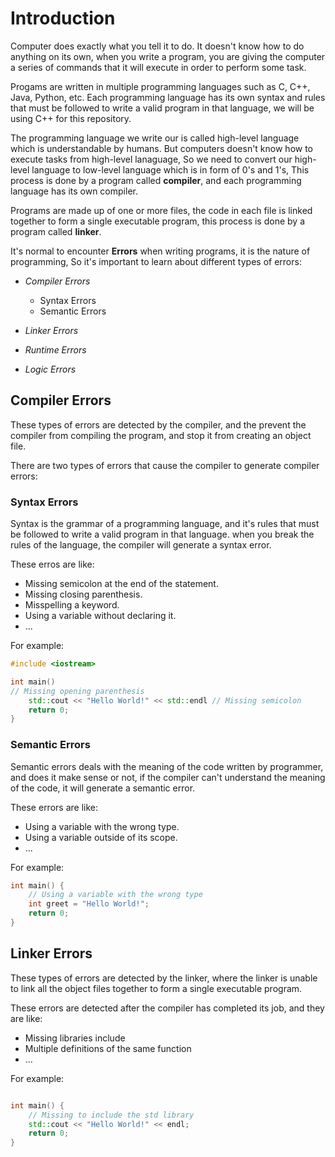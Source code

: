 # Introduction

Computer does exactly what you tell it to do. It doesn't know how to do anything on its own, when you write a program, you are giving the computer a series of commands that it will execute in order to perform some task.

Progams are written in multiple programming languages such as C, C++, Java, Python, etc. Each programming language has its own syntax and rules that must be followed to write a valid program in that language, we will be using C++ for this repository.

The programming language we write our is called high-level language which is understandable by humans. But computers doesn't know how to execute tasks from high-level lanaguage, So we need to convert our high-level language to low-level language which is in form of 0's and 1's, This process is done by a program called **compiler**, and each programming language has its own compiler.

Programs are made up of one or more files, the code in each file is linked together to form a single executable program, this process is done by a program called **linker**.

It's normal to encounter **Errors** when writing programs, it is the nature of programming, So it's important to learn about different types of errors:

- *Compiler Errors*

  - Syntax Errors
  - Semantic Errors

- *Linker Errors*
- *Runtime Errors*
- *Logic Errors*

## Compiler Errors

These types of errors are detected by the compiler, and the prevent the compiler from compiling the program, and stop it from creating an object file.

There are two types of errors that cause the compiler to generate compiler errors:

### Syntax Errors

Syntax is the grammar of a programming language, and it's rules that must be followed to write a valid program in that language. when you break the rules of the language, the compiler will generate a syntax error.

These erros are like:

- Missing semicolon at the end of the statement.
- Missing closing parenthesis.
- Misspelling a keyword.
- Using a variable without declaring it.
- ...

For example:

```cpp
#include <iostream>

int main() 
// Missing opening parenthesis
    std::cout << "Hello World!" << std::endl // Missing semicolon
    return 0;
} 
```

### Semantic Errors

Semantic errors deals with the meaning of the code written by programmer, and does it make sense or not, if the compiler can't understand the meaning of the code, it will generate a semantic error.

These errors are like:

- Using a variable with the wrong type.
- Using a variable outside of its scope.
- ...

For example:

```cpp
int main() {
    // Using a variable with the wrong type
    int greet = "Hello World!";
    return 0;
}
```

## Linker Errors

These types of errors are detected by the linker, where the linker is unable to link all the object files together to form a single executable program.

These errors are detected after the compiler has completed its job, and they are like:

- Missing libraries include
- Multiple definitions of the same function
- ...

For example:

```cpp

int main() {
    // Missing to include the std library
    std::cout << "Hello World!" << endl;
    return 0;
}
```
